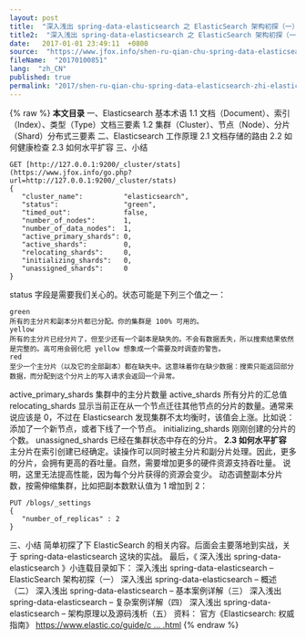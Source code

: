 ```yaml
---
layout: post
title:  "深入浅出 spring-data-elasticsearch 之 ElasticSearch 架构初探（一）"
title2:  "深入浅出 spring-data-elasticsearch 之 ElasticSearch 架构初探（一）"
date:   2017-01-01 23:49:11  +0800
source:  "https://www.jfox.info/shen-ru-qian-chu-spring-data-elasticsearch-zhi-elasticsearch-jia-gou-chu-tan-yi.html"
fileName:  "20170100851"
lang:  "zh_CN"
published: true
permalink: "2017/shen-ru-qian-chu-spring-data-elasticsearch-zhi-elasticsearch-jia-gou-chu-tan-yi.html"
---
```

{% raw %}
**本文目录**
一、Elasticsearch 基本术语
1.1 文档（Document）、索引（Index）、类型（Type）文档三要素
1.2 集群（Cluster）、节点（Node）、分片（Shard）分布式三要素
二、Elasticsearch 工作原理
2.1 文档存储的路由
2.2 如何健康检查 2.3 如何水平扩容 三、小结

    GET [http://127.0.0.1:9200/_cluster/stats](https://www.jfox.info/go.php?url=http://127.0.0.1:9200/_cluster/stats) 
    {
       "cluster_name":          "elasticsearch",
       "status":                "green", 
       "timed_out":             false,
       "number_of_nodes":       1,
       "number_of_data_nodes":  1,
       "active_primary_shards": 0,
       "active_shards":         0,
       "relocating_shards":     0,
       "initializing_shards":   0,
       "unassigned_shards":     0
    }

status 字段是需要我们关心的。状态可能是下列三个值之一：

    green
    所有的主分片和副本分片都已分配。你的集群是 100% 可用的。
    yellow
    所有的主分片已经分片了，但至少还有一个副本是缺失的。不会有数据丢失，所以搜索结果依然是完整的。高可用会弱化把 yellow 想象成一个需要及时调查的警告。
    red
    至少一个主分片（以及它的全部副本）都在缺失中。这意味着你在缺少数据：搜索只能返回部分数据，而分配到这个分片上的写入请求会返回一个异常。
    

active_primary_shards 集群中的主分片数量
active_shards 所有分片的汇总值
relocating_shards 显示当前正在从一个节点迁往其他节点的分片的数量。通常来说应该是 0，不过在 Elasticsearch 发现集群不太均衡时，该值会上涨。比如说：添加了一个新节点，或者下线了一个节点。
initializing_shards 刚刚创建的分片的个数。
unassigned_shards 已经在集群状态中存在的分片。
**2.3 如何水平扩容**
主分片在索引创建已经确定。读操作可以同时被主分片和副分片处理。因此，更多的分片，会拥有更高的吞吐量。自然，需要增加更多的硬件资源支持吞吐量。
说明，这里无法提高性能，因为每个分片获得的资源会变少。
动态调整副本分片数，按需伸缩集群，比如把副本数默认值为 1 增加到 2：

    PUT /blogs/_settings
    {
       "number_of_replicas" : 2
    }

三、小结
简单初探了下 ElasticSearch 的相关内容。后面会主要落地到实战，关于 spring-data-elasticsearch 这块的实战。
最后，《 深入浅出 spring-data-elasticsearch 》小连载目录如下：
深入浅出 spring-data-elasticsearch – ElasticSearch 架构初探（一）
深入浅出 spring-data-elasticsearch – 概述（二）
深入浅出 spring-data-elasticsearch – 基本案例详解（三）
深入浅出 spring-data-elasticsearch – 复杂案例详解（四）
深入浅出 spring-data-elasticsearch – 架构原理以及源码浅析（五）
资料：
官方《Elasticsearch: 权威指南》
[https://www.elastic.co/guide/c … .html](https://www.jfox.info/go.php?url=https://www.elastic.co/guide/cn/elasticsearch/guide/current/index.html)
{% endraw %}
